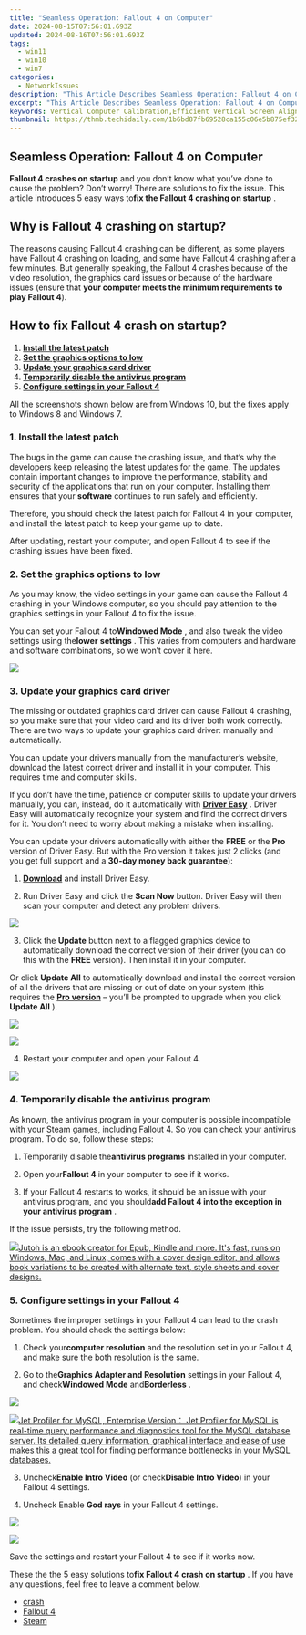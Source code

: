 ```yaml
---
title: "Seamless Operation: Fallout 4 on Computer"
date: 2024-08-15T07:56:01.693Z
updated: 2024-08-16T07:56:01.693Z
tags:
  - win11
  - win10
  - win7
categories:
  - NetworkIssues
description: "This Article Describes Seamless Operation: Fallout 4 on Computer"
excerpt: "This Article Describes Seamless Operation: Fallout 4 on Computer"
keywords: Vertical Computer Calibration,Efficient Vertical Screen Alignment,Computer Display Calibration Guide,Automated Vertical Computer Calibration,Computer Screen Orientation Optimization,Vertical Displays Calibration Tips,Computer Vertical Adjustment Techniques
thumbnail: https://thmb.techidaily.com/1b6bd87fb69528ca155c06e5b875ef324da9b58f7b280352d1825d08ae0e7d31.png
---
```


## Seamless Operation: Fallout 4 on Computer

**Fallout 4 crashes on startup** and you don’t know what you’ve done to cause the problem? Don’t worry! There are solutions to fix the issue. This article introduces 5 easy ways to**fix the Fallout 4 crashing on startup** .

## Why is Fallout 4 crashing on startup?

 The reasons causing Fallout 4 crashing can be different, as some players have Fallout 4 crashing on loading, and some have Fallout 4 crashing after a few minutes. But generally speaking, the Fallout 4 crashes because of the video resolution, the graphics card issues or because of the hardware issues (ensure that **your computer meets the minimum requirements to play Fallout 4**).

## How to fix Fallout 4 crash on startup?

1. [**Install the latest patch**](#Way1)
2. [**Set the graphics options to low**](#Way5)
3. [**Update your graphics card driver**](#Way2)
4. [**Temporarily disable the antivirus program**](#Way3)
5. [**Configure settings in your Fallout 4**](#Way4)

 All the screenshots shown below are from Windows 10, but the fixes apply to Windows 8 and Windows 7.

### **1\. Install the latest patch**

 The bugs in the game can cause the crashing issue, and that’s why the developers keep releasing the latest updates for the game. The updates  contain important changes to improve the performance, stability and security of the applications that run on your computer. Installing them ensures that your **software**  continues to run safely and efficiently.

 Therefore, you should check the latest patch for Fallout 4 in your computer, and install the latest patch to keep your game up to date.

 After updating, restart your computer, and open Fallout 4 to see if the crashing issues have been fixed.

### **2\. Set the graphics options to low**

 As you may know, the video settings in your game can cause the Fallout 4 crashing in your Windows computer, so you should pay attention to the graphics settings in your Fallout 4 to fix the issue.

 You can set your Fallout 4 to**Windowed Mode** , and also tweak the video settings using the**lower** **settings** . This varies from computers and hardware and software combinations, so we won’t cover it here.

<!-- affiliate ads begin -->
<a href="https://shop.systoolsgroup.com/affiliate.php?ACCOUNT=SYSTOOBY&AFFILIATE=108875&PATH=https%3A%2F%2Fwww.systoolsgroup.com%3FAFFILIATE%3D108875%26RESOURCE%3D%2BSysTools%2BOutlook%2BRecovery"><img src="https://www.systoolsgroup.com/box/outlook-recovery.png" border="0"></a>
<!-- affiliate ads end -->
### **3\. Update your graphics card driver**

 The missing or outdated graphics card driver can cause Fallout 4 crashing, so you make sure that your video card and its driver both work correctly. There are two ways to update your graphics card driver: manually and automatically.

 You can update your drivers manually from the  manufacturer’s website, download the latest correct driver and install it in your computer. This requires time and computer skills.

 If you don’t have the time, patience or computer skills to update your drivers manually, you can, instead, do it automatically with **[Driver Easy](https://tools.techidaily.com/drivereasy/download/)**  . Driver Easy will automatically recognize your system and find the correct drivers for it. You don’t need to worry about making a mistake when installing.

 You can update your drivers automatically with either the **FREE**   or the **Pro**   version of Driver Easy. But with the Pro version it takes just 2 clicks (and you get full support and a **30-day money back guarantee**):

 1) **[Download](https://tools.techidaily.com/drivereasy/download/)**  and install Driver Easy.

 2) Run Driver Easy and click the **Scan Now**   button. Driver Easy will then scan your computer and detect any problem drivers.

![](https://images.drivereasy.com/wp-content/uploads/2018/05/img_5af033e1bbdc0.png)

 3) Click the **Update**   button next to a flagged graphics device to automatically download the correct version of their driver (you can do this with the **FREE**   version). Then install it in your computer.

 Or click **Update All**   to automatically download and install the correct version of all the drivers that are missing or out of date on your system (this requires the **[Pro version](https://tools.techidaily.com/drivereasy/download/)**  – you’ll be prompted to upgrade when you click **Update All** ).

![](https://images.drivereasy.com/wp-content/uploads/2018/03/img_5aa10ea1b4f5e.jpg)
<!-- affiliate ads begin -->
<a href="https://store.nero.com/order/checkout.php?PRODS=42296855&QTY=1&AFFILIATE=108875&CART=1"><img src="http://cdnwww.nero.com/nero-com-wAssets/img/banners/2023/recode/Nero_Recode_Screen_2.png" border="0"></a>
<!-- affiliate ads end -->

4) Restart your computer and open your Fallout 4.

<!-- affiliate ads begin -->
<a href="https://estore.winxdvd.com/order/checkout.php?PRODS=4612444&QTY=1&AFFILIATE=108875&CART=1"><img src="https://www.winxdvd.com/affiliate/new-banner/pt-728x90.jpg" border="0"></a>
<!-- affiliate ads end -->
### **4\. Temporarily disable the antivirus program**

 As known, the antivirus program in your computer is possible incompatible with your Steam games, including Fallout 4\. So you can check your antivirus program. To do so, follow these steps:

 1) Temporarily disable the**antivirus programs** installed in your computer.

 2) Open your**Fallout 4** in your computer to see if it works.

 3) If your Fallout 4 restarts to works, it should be an issue with your antivirus program, and you should**add Fallout 4 into the exception in your antivirus program** .

If the issue persists, try the following method.

<!-- affiliate ads begin -->
<a href="https://secure.2checkout.com/order/checkout.php?PRODS=4694919&QTY=1&AFFILIATE=108875&CART=1"><img src="https://secure.avangate.com/images/merchant/bccefcc1b1eee9eca3ae4f5c1a281482/products/jutoh-logo-1200x1600.jpg" border="0">Jutoh is an ebook creator for Epub, Kindle and more. It's fast, runs on Windows, Mac, and Linux, comes with a cover design editor, and allows book variations to be created with alternate text, style sheets and cover designs. </a>
<!-- affiliate ads end -->
### **5\. Configure settings in your Fallout 4**

 Sometimes the improper settings in your Fallout 4 can lead to the crash problem. You should check the settings below:

 1) Check your**computer resolution** and the resolution set in your Fallout 4, and make sure the both resolution is the same.

 2) Go to the**Graphics Adapter and Resolution** settings in your Fallout 4, and check**Windowed Mode** and**Borderless** .

![](https://images.drivereasy.com/wp-content/uploads/2018/03/img_5abdd59344ec9.png)
<!-- affiliate ads begin -->
<a href="https://secure.2checkout.com/order/checkout.php?PRODS=4576829&QTY=1&AFFILIATE=108875&CART=1"><img src="https://secure.avangate.com/images/merchant/9e740b84bb48a64dde25061566299467/products/copy_1_jp_box_big.png" border="0">Jet Profiler for MySQL, Enterprise Version： Jet Profiler for MySQL is real-time query performance and diagnostics tool for the MySQL database server. Its detailed query information, graphical interface and ease of use makes this a great tool for finding performance bottlenecks in your MySQL databases. </a>
<!-- affiliate ads end -->

 3) Uncheck**Enable Intro Video** (or check**Disable Intro Video**) in your Fallout 4 settings.

 4) Uncheck Enable **God rays** in your Fallout 4 settings.

![](https://images.drivereasy.com/wp-content/uploads/2018/03/img_5abdd817e89a3.jpg)
<!-- affiliate ads begin -->
<a href="https://store.movavi.com/affiliate.php?ACCOUNT=MOVAVI&AFFILIATE=108875&PATH=https%3A%2F%2Fwww.movavi.com%3FAFFILIATE%3D108875%26RESOURCE%3DMovavi%2BVideo%2BConverter%2BBox"><img src="https://mcusercontent.com/0885a03ded3d480dca9287f12/images/8020c1dc-518e-3bdf-6e7b-e6d1bdf1597b.jpg" border="0"></a>
<!-- affiliate ads end -->

Save the settings and restart your Fallout 4 to see if it works now.

 These the the 5 easy solutions to**fix Fallout 4 crash on startup** . If you have any questions, feel free to leave a comment below.

* [crash](https://tools.techidaily.com/drivereasy/download/)
* [Fallout 4](https://tools.techidaily.com/drivereasy/download/)
* [Steam](https://tools.techidaily.com/drivereasy/download/)

<ins class="adsbygoogle"
     style="display:block"
     data-ad-format="autorelaxed"
     data-ad-client="ca-pub-7571918770474297"
     data-ad-slot="1223367746"></ins>



<ins class="adsbygoogle"
     style="display:block"
     data-ad-client="ca-pub-7571918770474297"
     data-ad-slot="8358498916"
     data-ad-format="auto"
     data-full-width-responsive="true"></ins>






